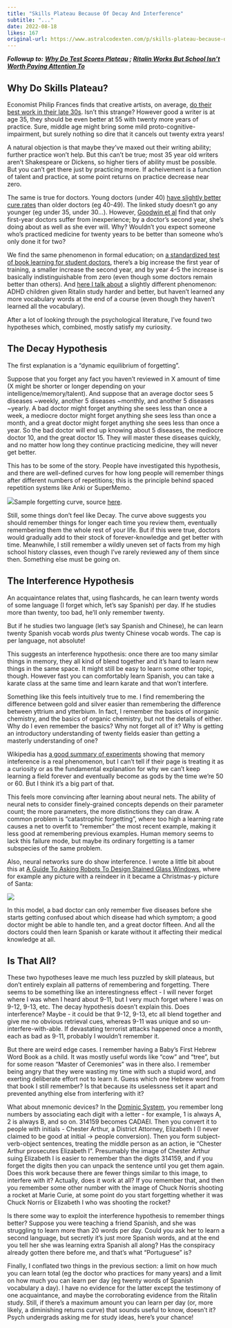 ```yaml
---
title: "Skills Plateau Because Of Decay And Interference"
subtitle: "..."
date: 2022-08-18
likes: 167
original-url: https://www.astralcodexten.com/p/skills-plateau-because-of-decay-and
---
```

_**Followup to:** **[Why Do Test Scores Plateau](https://slatestarcodex.com/2017/01/13/why-do-test-scores-plateau/) ; [Ritalin Works But School Isn’t Worth Paying Attention To](https://astralcodexten.substack.com/p/study-ritalin-works-but-school-isnt)**_

## Why Do Skills Plateau?

Economist Philip Frances finds that creative artists, on average, [do their best work in their late 30s](https://www.washingtonpost.com/news/wonk/wp/2016/06/23/when-you-will-most-likely-hit-your-creative-peak-according-to-science/). Isn’t this strange? However good a writer is at age 35, they should be even better at 55 with twenty more years of practice. Sure, middle age might bring some mild proto-cognitive-impairment, but surely nothing so dire that it cancels out twenty extra years!

A natural objection is that maybe they’ve maxed out their writing ability; further practice won’t help. But this can’t be true; most 35 year old writers aren’t Shakespeare or Dickens, so higher tiers of ability must be possible. But you can’t get there just by practicing more. If acheivement is a function of talent and practice, at some point returns on practice decrease near zero.

The same is true for doctors. Young doctors (under 40) [have slightly better cure rates](http://www.bmj.com/content/357/bmj.j1797) than older doctors (eg 40-49). The linked study doesn’t go any younger (eg under 35, under 30…). However, [Goodwin et al](https://www.ncbi.nlm.nih.gov/pmc/articles/PMC5801052/) find that only first-year doctors suffer from inexperience; by a doctor’s second year, she’s doing about as well as she ever will. Why? Wouldn’t you expect someone who’s practiced medicine for twenty years to be better than someone who’s only done it for two?

We find the same phenomenon in formal education; on [a standardized test of book learning for student doctors](https://slatestarcodex.com/2017/01/13/why-do-test-scores-plateau/), there’s a big increase the first year of training, a smaller increase the second year, and by year 4-5 the increase is basically indistinguishable from zero (even though some doctors remain better than others). And [here I talk about](https://astralcodexten.substack.com/p/study-ritalin-works-but-school-isnt) a slightly different phenomenon: ADHD children given Ritalin study harder and better, but haven’t learned any more vocabulary words at the end of a course (even though they haven’t learned all the vocabulary).

After a lot of looking through the psychological literature, I’ve found two hypotheses which, combined, mostly satisfy my curiosity.

## The Decay Hypothesis

The first explanation is a “dynamic equilibrium of forgetting”.

Suppose that you forget any fact you haven’t reviewed in X amount of time (X might be shorter or longer depending on your intelligence/memory/talent). And suppose that an average doctor sees 5 diseases ~weekly, another 5 diseases ~monthly, and another 5 diseases ~yearly. A bad doctor might forget anything she sees less than once a week, a mediocre doctor might forget anything she sees less than once a month, and a great doctor might forget anything she sees less than once a year. So the bad doctor will end up knowing about 5 diseases, the mediocre doctor 10, and the great doctor 15. They will master these diseases quickly, and no matter how long they continue practicing medicine, they will never get better.

This has to be some of the story. People have investigated this hypothesis, and there are well-defined curves for how long people will remember things after different numbers of repetitions; this is the principle behind spaced repetition systems like Anki or SuperMemo.

[![](https://substackcdn.com/image/fetch/w_1456,c_limit,f_auto,q_auto:good,fl_progressive:steep/https%3A%2F%2Fbucketeer-e05bbc84-baa3-437e-9518-adb32be77984.s3.amazonaws.com%2Fpublic%2Fimages%2Fc56fa6fc-bfb7-4aaf-8c1a-1c6ec1b35a53_671x493.png)](https://substackcdn.com/image/fetch/f_auto,q_auto:good,fl_progressive:steep/https%3A%2F%2Fbucketeer-e05bbc84-baa3-437e-9518-adb32be77984.s3.amazonaws.com%2Fpublic%2Fimages%2Fc56fa6fc-bfb7-4aaf-8c1a-1c6ec1b35a53_671x493.png)Sample forgetting curve, source [here](https://www.researchgate.net/figure/Alteration-of-the-forgetting-curve-through-repetition-according-to-Ebbinghaus-1885-and_fig3_261952026).

Still, some things don’t feel like Decay. The curve above suggests you should remember things for longer each time you review them, eventually remembering them the whole rest of your life. But if this were true, doctors would gradually add to their stock of forever-knowledge and get better with time. Meanwhile, I still remember a wildly uneven set of facts from my high school history classes, even though I’ve rarely reviewed any of them since then. Something else must be going on.

## The Interference Hypothesis

An acquaintance relates that, using flashcards, he can learn twenty words of some language (I forget which, let’s say Spanish) per day. If he studies more than twenty, too bad, he’ll only remember twenty.

But if he studies two language (let’s say Spanish and Chinese), he can learn twenty Spanish vocab words _plus_ twenty Chinese vocab words. The cap is per language, not absolute!

This suggests an interference hypothesis: once there are too many similar things in memory, they all kind of blend together and it’s hard to learn new things in the same space. It might still be easy to learn some other topic, though. However fast you can comfortably learn Spanish, you can take a karate class at the same time and learn karate and that won’t interfere.

Something like this feels intuitively true to me. I find remembering the difference between gold and silver easier than remembering the difference between yttrium and ytterbium. In fact, I remember the basics of inorganic chemistry, and the basics of organic chemistry, but not the details of either. Why do I even remember the basics? Why not forget all of it? Why is getting an introductory understanding of twenty fields easier than getting a masterly understanding of one? 

Wikipedia has [a good summary of experiments](https://en.wikipedia.org/wiki/Interference_theory) showing that memory inteference is a real phenomenon, but I can’t tell if their page is treating it as a curiosity or as the fundamental explanation for why we can’t keep learning a field forever and eventually become as gods by the time we’re 50 or 60. But I think it’s a big part of that.

This feels more convincing after learning about neural nets. The ability of neural nets to consider finely-grained concepts depends on their parameter count; the more parameters, the more distinctions they can draw. A common problem is “catastrophic forgetting”, where too high a learning rate causes a net to overfit to “remember” the most recent example, making it less good at remembering previous examples. Human memory seems to lack this failure mode, but maybe its ordinary forgetting is a tamer subspecies of the same problem.

Also, neural networks sure do show interference. I wrote a little bit about this at [A Guide To Asking Robots To Design Stained Glass Windows](https://astralcodexten.substack.com/p/a-guide-to-asking-robots-to-design), where for example any picture with a reindeer in it became a Christmas-y picture of Santa:

[![](https://substackcdn.com/image/fetch/w_1456,c_limit,f_auto,q_auto:good,fl_progressive:steep/https%3A%2F%2Fbucketeer-e05bbc84-baa3-437e-9518-adb32be77984.s3.amazonaws.com%2Fpublic%2Fimages%2F0195f7ea-ba82-4c89-92d3-90452d905a50_781x298.png)](https://substackcdn.com/image/fetch/f_auto,q_auto:good,fl_progressive:steep/https%3A%2F%2Fbucketeer-e05bbc84-baa3-437e-9518-adb32be77984.s3.amazonaws.com%2Fpublic%2Fimages%2F0195f7ea-ba82-4c89-92d3-90452d905a50_781x298.png)

In this model, a bad doctor can only remember five diseases before she starts getting confused about which disease had which symptom; a good doctor might be able to handle ten, and a great doctor fifteen. And all the doctors could then learn Spanish or karate without it affecting their medical knowledge at all.

## Is That All?

These two hypotheses leave me much less puzzled by skill plateaus, but don’t entirely explain all patterns of remembering and forgetting. There seems to be something like an interestingness effect - I will never forget where I was when I heard about 9-11, but I very much forget where I was on 9-12, 9-13, etc. The decay hypothesis doesn’t explain this. Does interference? Maybe - it could be that 9-12, 9-13, etc all blend together and give me no obvious retrieval cues, whereas 9-11 was unique and so un-interfere-with-able. If devastating terrorist attacks happened once a month, each as bad as 9-11, probably I wouldn’t remember it.

But there are weird edge cases. I remember having a Baby’s First Hebrew Word Book as a child. It was mostly useful words like “cow” and “tree”, but for some reason “Master of Ceremonies” was in there also. I remember being angry that they were wasting my time with such a stupid word, and exerting deliberate effort not to learn it. Guess which one Hebrew word from that book I still remember? Is that because its uselessness set it apart and prevented anything else from interfering with it?

What about mnemonic devices? In the [Dominic System](https://en.wikipedia.org/wiki/Dominic_system), you remember long numbers by associating each digit with a letter - for example, 1 is always A, 2 is always B, and so on. 314159 becomes CADAEI. Then you convert it to people with initials - Chester Arthur, a District Attorney, Elizabeth I (I never claimed to be good at initial → people conversion). Then you form subject-verb-object sentences, treating the middle person as an action, ie “Chester Arthur prosecutes Elizabeth I”. Presumably the image of Chester Arthur suing Elizabeth I is easier to remember than the digits 314159, and if you forget the digits then you can unpack the sentence until you get them again. Does this work because there are fewer things similar to this image, to interfere with it? Actually, does it work at all? If you remember that, and then you remember some other number with the image of Chuck Norris shooting a rocket at Marie Curie, at some point do you start forgetting whether it was Chuck Norris or Elizabeth I who was shooting the rocket?

Is there some way to exploit the interference hypothesis to remember things better? Suppose you were teaching a friend Spanish, and she was struggling to learn more than 20 words per day. Could you ask her to learn a second language, but secretly it’s just more Spanish words, and at the end you tell her she was learning extra Spanish all along? Has the conspiracy already gotten there before me, and that’s what “Portuguese” is?

Finally, I conflated two things in the previous section: a limit on how much you can learn total (eg the doctor who practices for many years) and a limit on how much you can learn per day (eg twenty words of Spanish vocabulary a day). I have no evidence for the latter except the testimony of one acquaintance, and maybe the corroborating evidence from the Ritalin study. Still, if there’s a maximum amount you can learn per day (or, more likely, a diminishing returns curve) that sounds useful to know, doesn’t it? Psych undergrads asking me for study ideas, here’s your chance!

